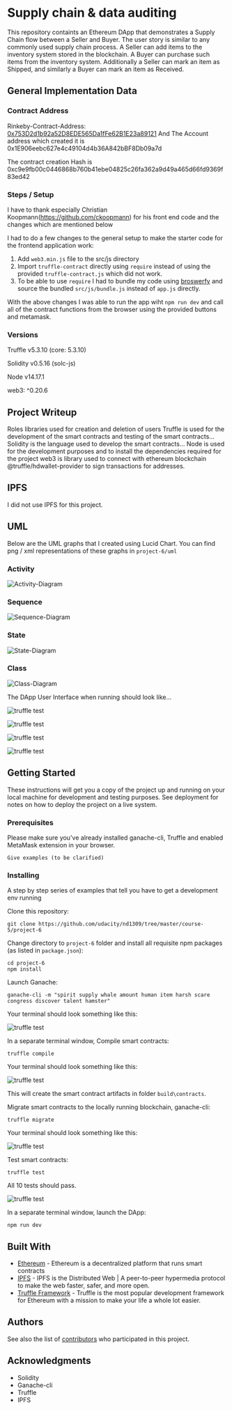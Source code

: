 





# Supply chain & data auditing

This repository containts an Ethereum DApp that demonstrates a Supply Chain flow between a Seller and Buyer. The user story is similar to any commonly used supply chain process. A Seller can add items to the inventory system stored in the blockchain. A Buyer can purchase such items from the inventory system. Additionally a Seller can mark an item as Shipped, and similarly a Buyer can mark an item as Received.

## General Implementation Data

### Contract Address
Rinkeby-Contract-Address: [0x753D2d1b92a52D8EDE565Da1fFe62B1E23a89121](https://rinkeby.etherscan.io/address/0x753d2d1b92a52d8ede565da1ffe62b1e23a89121)
And The Account address which created it is 0x1E906eebc627e4c49104d4b36A842bBF8Db09a7d


The contract creation Hash is 0xc9e9fb00c0446868b760b41ebe04825c26fa362a9d49a465d66fd9369f83ed42

### Steps / Setup

I have to thank especially Christian Koopmann(https://github.com/ckoopmann) for his front end code and the changes which are mentioned below

I had to do a few changes to the general setup to make the starter code for the frontend application work:
1. Add `web3.min.js` file to the src/js directory
2. Import `truffle-contract` directly using `require` instead of using the provided `truffle-contract.js` which did not work.
3. To be able to use `require` I had to bundle my code using [broswerfy](http://browserify.org/) and source the bundled `src/js/bundle.js` instead of `app.js` directly.

With the above changes I was able to run the app wiht `npm run dev` and call all of the contract functions from the browser using the provided buttons and metamask.

### Versions
Truffle v5.3.10 (core: 5.3.10)


Solidity v0.5.16 (solc-js)

Node v14.17.1


web3: ^0.20.6
 

## Project Writeup
Roles libraries used for creation and deletion of users
Truffle is used for the development of the smart contracts and testing of the smart contracts...
Solidity is the language used to develop the smart contracts...
Node is used for the development purposes and to install the dependencies required for the project
web3 is library  used to connect with ethereum  blockchain
@truffle/hdwallet-provider to sign transactions for addresses.

## IPFS
I did not use IPFS for this project.

## UML
Below are the UML graphs that I created using Lucid Chart. You can find png / xml representations of these graphs in `project-6/uml`

### Activity
![Activity-Diagram](UMLdocuments/Activitydiagram.png)
### Sequence
![Sequence-Diagram](UMLdocuments/SequenceDiagram.png)
### State
![State-Diagram](UMLdocuments/StateDiagram.png)
### Class
![Class-Diagram](UMLdocuments/ClassDiagram.png)

The DApp User Interface when running should look like...

![truffle test](images/ftc_product_overview.png)

![truffle test](images/ftc_farm_details.png)

![truffle test](images/ftc_product_details.png)

![truffle test](images/ftc_transaction_history.png)


## Getting Started

These instructions will get you a copy of the project up and running on your local machine for development and testing purposes. See deployment for notes on how to deploy the project on a live system.

### Prerequisites

Please make sure you've already installed ganache-cli, Truffle and enabled MetaMask extension in your browser.

```
Give examples (to be clarified)
```

### Installing

A step by step series of examples that tell you have to get a development env running

Clone this repository:

```
git clone https://github.com/udacity/nd1309/tree/master/course-5/project-6
```

Change directory to ```project-6``` folder and install all requisite npm packages (as listed in ```package.json```):

```
cd project-6
npm install
```

Launch Ganache:

```
ganache-cli -m "spirit supply whale amount human item harsh scare congress discover talent hamster"
```

Your terminal should look something like this:

![truffle test](images/ganache-cli.png)

In a separate terminal window, Compile smart contracts:

```
truffle compile
```

Your terminal should look something like this:

![truffle test](images/truffle_compile.png)

This will create the smart contract artifacts in folder ```build\contracts```.

Migrate smart contracts to the locally running blockchain, ganache-cli:

```
truffle migrate
```

Your terminal should look something like this:

![truffle test](images/truffle_migrate.png)

Test smart contracts:

```
truffle test
```

All 10 tests should pass.

![truffle test](images/truffle_test.png)

In a separate terminal window, launch the DApp:

```
npm run dev
```

## Built With

* [Ethereum](https://www.ethereum.org/) - Ethereum is a decentralized platform that runs smart contracts
* [IPFS](https://ipfs.io/) - IPFS is the Distributed Web | A peer-to-peer hypermedia protocol
to make the web faster, safer, and more open.
* [Truffle Framework](http://truffleframework.com/) - Truffle is the most popular development framework for Ethereum with a mission to make your life a whole lot easier.


## Authors

See also the list of [contributors](https://github.com/your/project/contributors.md) who participated in this project.

## Acknowledgments

* Solidity
* Ganache-cli
* Truffle
* IPFS





